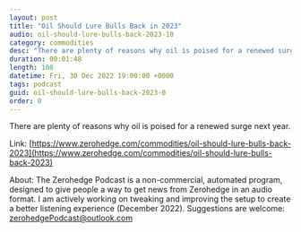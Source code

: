 ```yaml
---
layout: post
title: "Oil Should Lure Bulls Back in 2023"
audio: oil-should-lure-bulls-back-2023-10
category: commodities
desc: "There are plenty of reasons why oil is poised for a renewed surge next year."
duration: 00:01:48
length: 108
datetime: Fri, 30 Dec 2022 19:00:00 +0000
tags: podcast
guid: oil-should-lure-bulls-back-2023-0
order: 0
---
```

There are plenty of reasons why oil is poised for a renewed surge next year.

Link: [https://www.zerohedge.com/commodities/oil-should-lure-bulls-back-2023](https://www.zerohedge.com/commodities/oil-should-lure-bulls-back-2023)

About: The Zerohedge Podcast is a non-commercial, automated program, designed to give people a way to get news from Zerohedge in an audio format.  I am actively working on tweaking and improving the setup to create a better listening experience (December 2022).  Suggestions are welcome: [zerohedgePodcast@outlook.com](mailto:zerohedgePodcast@outlook.com)